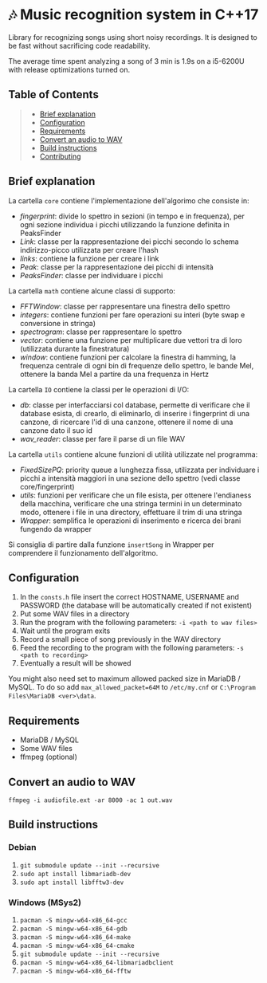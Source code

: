 # 🎶 Music recognition system in C++17

Library for recognizing songs using short noisy recordings. It is designed to be
fast without sacrificing code readability.

The average time spent analyzing a song of 3 min is 1.9s on a i5-6200U with
release optimizations turned on.

## Table of Contents

> * [Brief explanation](#explanation)
> * [Configuration](#configuration)
> * [Requirements](#requirements)
> * [Convert an audio to WAV](#convertWav)
> * [Build instructions](#build)
> * [Contributing](#contrib)

## Brief explanation

<a name="explanation"/>

La cartella `core` contiene l'implementazione dell'algorimo che consiste in:

* *fingerprint*: divide lo spettro in sezioni (in tempo e in frequenza), per ogni sezione individua i picchi utilizzando
  la funzione definita in PeaksFinder
* *Link*: classe per la rappresentazione dei picchi secondo lo schema indirizzo-picco utilizzata per creare l'hash
* *links*: contiene la funzione per creare i link
* *Peak*: classe per la rappresentazione dei picchi di intensità
* *PeaksFinder*: classe per individuare i picchi

La cartella `math` contiene alcune classi di supporto:

* *FFTWindow*: classe per rappresentare una finestra dello spettro
* *integers*: contiene funzioni per fare operazioni su interi (byte swap e conversione in stringa)
* *spectrogram*: classe per rappresentare lo spettro
* *vector*: contiene una funzione per multiplicare due vettori tra di loro (utilizzata durante la finestratura)
* *window*: contiene funzioni per calcolare la finestra di hamming, la frequenza centrale di ogni bin di frequenze dello
  spettro, le bande Mel, ottenere la banda Mel a partire da una frequenza in Hertz

La cartella `IO` contiene la classi per le operazioni di I/O:

* *db*: classe per interfacciarsi col database, permette di verificare che il database esista, di crearlo, di
  eliminarlo, di inserire i fingerprint di una canzone, di ricercare l'id di una canzone, ottenere il nome di una
  canzone dato il suo id
* *wav_reader*: classe per fare il parse di un file WAV

La cartella `utils` contiene alcune funzioni di utilità utilizzate nel programma:

* *FixedSizePQ*: priority queue a lunghezza fissa, utilizzata per individuare i picchi a intensità maggiori in una
  sezione dello spettro (vedi classe core/fingerprint)
* *utils*: funzioni per verificare che un file esista, per ottenere l'endianess della macchina, verificare che una
  stringa termini in un determinato modo, ottenere i file in una directory, effettuare il trim di una stringa
* *Wrapper*: semplifica le operazioni di inserimento e ricerca dei brani fungendo da wrapper

Si consiglia di partire dalla funzione `insertSong` in Wrapper per comprendere il funzionamento dell'algoritmo.

## Configuration

<a name="configuration"/>

1. In the `consts.h` file insert the correct HOSTNAME, USERNAME and PASSWORD
   (the database will be automatically created if not existent)
1. Put some WAV files in a directory
1. Run the program with the following parameters: `-i <path to wav files>`
1. Wait until the program exits
1. Record a small piece of song previously in the WAV directory
1. Feed the recording to the program with the following parameters:
   `-s <path to recording>`
1. Eventually a result will be showed

You might also need set to maximum allowed packed size in MariaDB / MySQL.
To do so add `max_allowed_packet=64M` to `/etc/my.cnf` or
`C:\Program Files\MariaDB <ver>\data`.

## Requirements

<a name="requirements"/>

* MariaDB / MySQL
* Some WAV files
* ffmpeg (optional)

## Convert an audio to WAV

<a name="convertWav"/>

`ffmpeg -i audiofile.ext -ar 8000 -ac 1 out.wav`

## Build instructions

<a name="build"/>

### Debian

1. `git submodule update --init --recursive`
1. `sudo apt install libmariadb-dev`
1. `sudo apt install libfftw3-dev`

### Windows (MSys2)

1. `pacman -S mingw-w64-x86_64-gcc`
1. `pacman -S mingw-w64-x86_64-gdb`
1. `pacman -S mingw-w64-x86_64-make`
1. `pacman -S mingw-w64-x86_64-cmake`
1. `git submodule update --init --recursive`
1. `pacman -S mingw-w64-x86_64-libmariadbclient`
1. `pacman -S mingw-w64-x86_64-fftw`
